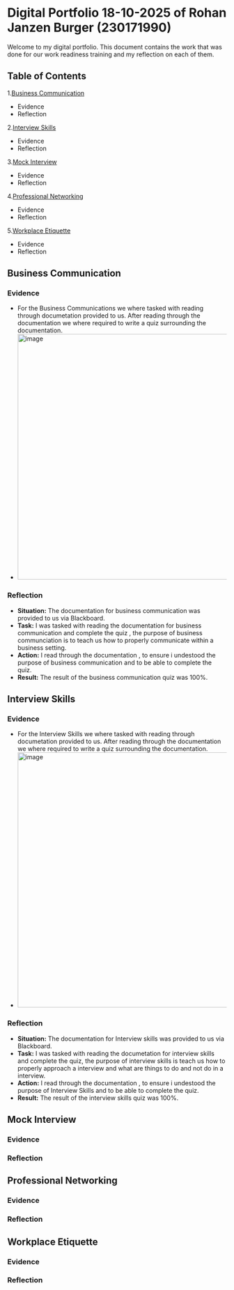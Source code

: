 # Digital Portfolio 18-10-2025 of Rohan Janzen Burger (230171990)
Welcome to my digital portfolio. This document contains the work that was done for our work readiness training
and my reflection on each of them.

## Table of Contents
1.[Business Communication](#business_communication)
 - Evidence
 - Reflection

2.[Interview Skills](#interview_skills)
 - Evidence
 - Reflection

3.[Mock Interview](#mock_interview)
 - Evidence
 - Reflection

4.[Professional Networking](#professional_networking)
 - Evidence
 - Reflection

5.[Workplace Etiquette](#workplace_etiquette)
 - Evidence
 - Reflection

## Business Communication
### Evidence 
 - For the Business Communications we where tasked with reading through documetation provided to us. After reading through the documentation
   we where required to write a quiz surrounding the documentation.
 - <img width="1819" height="564" alt="image" src="https://github.com/user-attachments/assets/ba1d7afb-00ee-4e9b-b9c2-f6863ef86d38" />

### Reflection
- **Situation:** The documentation for business communication was provided to us via Blackboard.
- **Task:** I was tasked with reading the documentation for business communication and complete the quiz , the purpose of business communciation is to teach us how
  to properly communicate within a business setting.
- **Action:** I read through the documentation , to ensure i undestood the purpose of business communication and to be able to complete the quiz.
- **Result:** The result of the business communication quiz was 100%.

## Interview Skills
### Evidence 
 -  For the Interview Skills we where tasked with reading through documetation provided to us. After reading through the documentation
   we where required to write a quiz surrounding the documentation.
 - <img width="1818" height="586" alt="image" src="https://github.com/user-attachments/assets/20b25a9c-02a7-4ab2-abf9-17829aed212e" />

### Reflection
 - **Situation:** The documentation for Interview skills was provided to us via Blackboard.
 - **Task:** I was tasked with reading the documetation for interview skills and complete the quiz, the purpose of interview skills is teach us how
   to properly approach a interview and what are things to do and not do in a interview.
 - **Action:**  I read through the documentation , to ensure i undestood the purpose of Interview Skills and to be able to complete the quiz.
 - **Result:** The result of the interview skills quiz was 100%.
   
## Mock Interview
### Evidence 
### Reflection

## Professional Networking
### Evidence 
### Reflection

## Workplace Etiquette
### Evidence 
### Reflection

